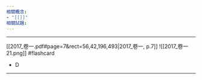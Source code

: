 ```yaml
---
相關概念: 
- "[[]]"
相關試題:
---
```


---



[[2017_卷一.pdf#page=7&rect=56,42,196,493|2017_卷一, p.7]]
 ![[2017_卷一 21.png]] #flashcard 
* D
---
<!--ID: 1730855931071-->
